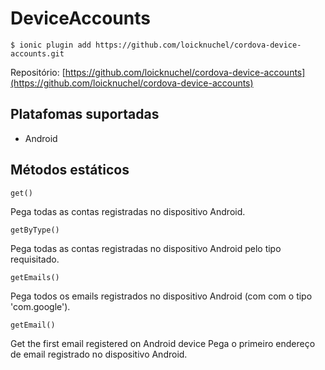 DeviceAccounts
===========

```
$ ionic plugin add https://github.com/loicknuchel/cordova-device-accounts.git
```

Repositório: [https://github.com/loicknuchel/cordova-device-accounts](https://github.com/loicknuchel/cordova-device-accounts)

Platafomas suportadas
-----
- Android


Métodos estáticos
-----------------

``` get() ```

Pega todas as contas registradas no dispositivo Android.

``` getByType() ```

Pega todas as contas registradas no dispositivo Android pelo tipo requisitado.

``` getEmails() ```

Pega todos os emails registrados no dispositivo Android (com com o tipo 'com.google').

``` getEmail() ```

Get the first email registered on Android device
Pega o primeiro endereço de email registrado no dispositivo Android.

